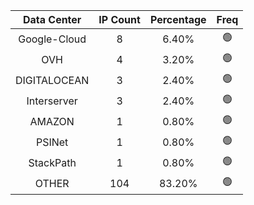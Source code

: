 | Data Center | IP Count | Percentage | Freq |
|:------------:|:--------:|:-----------:|:-----:|
| Google-Cloud | 8 | 6.40% | 🟢 |
| OVH | 4 | 3.20% | 🟢 |
| DIGITALOCEAN | 3 | 2.40% | 🟢 |
| Interserver | 3 | 2.40% | 🟢 |
| AMAZON | 1 | 0.80% | 🟢 |
| PSINet | 1 | 0.80% | 🟢 |
| StackPath | 1 | 0.80% | 🟢 |
| OTHER | 104 | 83.20% | 🟢 |
